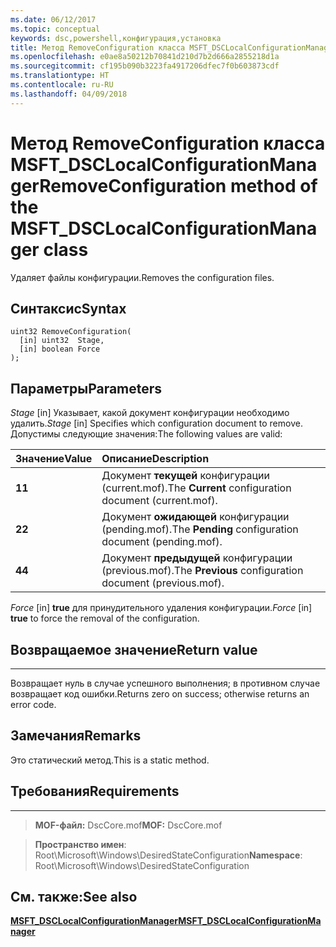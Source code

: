 ```yaml
---
ms.date: 06/12/2017
ms.topic: conceptual
keywords: dsc,powershell,конфигурация,установка
title: Метод RemoveConfiguration класса MSFT_DSCLocalConfigurationManager
ms.openlocfilehash: e0ae8a50212b70841d210d7b2d666a2855218d1a
ms.sourcegitcommit: cf195b090b3223fa4917206dfec7f0b603873cdf
ms.translationtype: HT
ms.contentlocale: ru-RU
ms.lasthandoff: 04/09/2018
---
```

# <a name="removeconfiguration-method-of-the-msftdsclocalconfigurationmanager-class"></a><span data-ttu-id="a34ce-103">Метод RemoveConfiguration класса MSFT_DSCLocalConfigurationManager</span><span class="sxs-lookup"><span data-stu-id="a34ce-103">RemoveConfiguration method of the MSFT_DSCLocalConfigurationManager class</span></span>

<span data-ttu-id="a34ce-104">Удаляет файлы конфигурации.</span><span class="sxs-lookup"><span data-stu-id="a34ce-104">Removes the configuration files.</span></span>

<a name="syntax"></a><span data-ttu-id="a34ce-105">Синтаксис</span><span class="sxs-lookup"><span data-stu-id="a34ce-105">Syntax</span></span>
------

```mof
uint32 RemoveConfiguration(
  [in] uint32  Stage,
  [in] boolean Force
);
```

<a name="parameters"></a><span data-ttu-id="a34ce-106">Параметры</span><span class="sxs-lookup"><span data-stu-id="a34ce-106">Parameters</span></span>
----------

<span data-ttu-id="a34ce-107">*Stage* \[in\] Указывает, какой документ конфигурации необходимо удалить.</span><span class="sxs-lookup"><span data-stu-id="a34ce-107">*Stage* \[in\] Specifies which configuration document to remove.</span></span> <span data-ttu-id="a34ce-108">Допустимы следующие значения:</span><span class="sxs-lookup"><span data-stu-id="a34ce-108">The following values are valid:</span></span>

|<span data-ttu-id="a34ce-109">Значение</span><span class="sxs-lookup"><span data-stu-id="a34ce-109">Value</span></span> |<span data-ttu-id="a34ce-110">Описание</span><span class="sxs-lookup"><span data-stu-id="a34ce-110">Description</span></span> |
|:--- |:---|
|<span data-ttu-id="a34ce-111">**1**</span><span class="sxs-lookup"><span data-stu-id="a34ce-111">**1**</span></span> | <span data-ttu-id="a34ce-112">Документ **текущей** конфигурации (current.mof).</span><span class="sxs-lookup"><span data-stu-id="a34ce-112">The **Current** configuration document (current.mof).</span></span> |
|<span data-ttu-id="a34ce-113">**2**</span><span class="sxs-lookup"><span data-stu-id="a34ce-113">**2**</span></span> | <span data-ttu-id="a34ce-114">Документ **ожидающей** конфигурации (pending.mof).</span><span class="sxs-lookup"><span data-stu-id="a34ce-114">The **Pending** configuration document (pending.mof).</span></span>  |
|<span data-ttu-id="a34ce-115">**4**</span><span class="sxs-lookup"><span data-stu-id="a34ce-115">**4**</span></span> | <span data-ttu-id="a34ce-116">Документ **предыдущей** конфигурации (previous.mof).</span><span class="sxs-lookup"><span data-stu-id="a34ce-116">The **Previous** configuration document (previous.mof).</span></span> |

<span data-ttu-id="a34ce-117">*Force* \[in\] **true** для принудительного удаления конфигурации.</span><span class="sxs-lookup"><span data-stu-id="a34ce-117">*Force* \[in\] **true** to force the removal of the configuration.</span></span>

## <a name="return-value"></a><span data-ttu-id="a34ce-118">Возвращаемое значение</span><span class="sxs-lookup"><span data-stu-id="a34ce-118">Return value</span></span>
------------

<span data-ttu-id="a34ce-119">Возвращает нуль в случае успешного выполнения; в противном случае возвращает код ошибки.</span><span class="sxs-lookup"><span data-stu-id="a34ce-119">Returns zero on success; otherwise returns an error code.</span></span>

## <a name="remarks"></a><span data-ttu-id="a34ce-120">Замечания</span><span class="sxs-lookup"><span data-stu-id="a34ce-120">Remarks</span></span>

<span data-ttu-id="a34ce-121">Это статический метод.</span><span class="sxs-lookup"><span data-stu-id="a34ce-121">This is a static method.</span></span>

## <a name="requirements"></a><span data-ttu-id="a34ce-122">Требования</span><span class="sxs-lookup"><span data-stu-id="a34ce-122">Requirements</span></span>
------------
><span data-ttu-id="a34ce-123">**MOF-файл:** DscCore.mof</span><span class="sxs-lookup"><span data-stu-id="a34ce-123">**MOF:** DscCore.mof</span></span>

><span data-ttu-id="a34ce-124">**Пространство имен**: Root\Microsoft\Windows\DesiredStateConfiguration</span><span class="sxs-lookup"><span data-stu-id="a34ce-124">**Namespace**: Root\Microsoft\Windows\DesiredStateConfiguration</span></span>


## <a name="see-also"></a><span data-ttu-id="a34ce-125">См. также:</span><span class="sxs-lookup"><span data-stu-id="a34ce-125">See also</span></span>


[<span data-ttu-id="a34ce-126">**MSFT_DSCLocalConfigurationManager**</span><span class="sxs-lookup"><span data-stu-id="a34ce-126">**MSFT_DSCLocalConfigurationManager**</span></span>](msft-dsclocalconfigurationmanager.md)